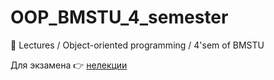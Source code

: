 # OOP_BMSTU_4_semester
:hammer: Lectures / Object-oriented programming / 4'sem of BMSTU

Для экзамена :point_right: [нелекции](https://github.com/poliorang/OOP_BMSTU_4_semester/wiki)
